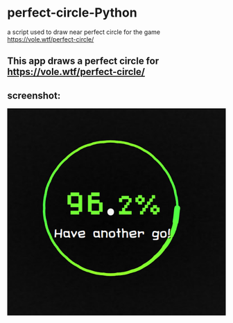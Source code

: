 # perfect-circle-Python
a script used to draw near perfect circle for the game https://vole.wtf/perfect-circle/


## This app draws a perfect circle for https://vole.wtf/perfect-circle/



## screenshot:
![](https://github.com/fbal98/perfect-circle-Python/blob/main/Capture.PNG)
